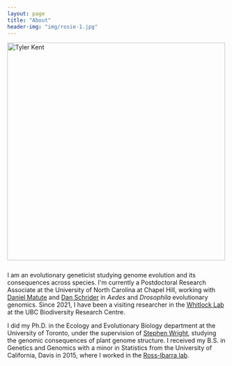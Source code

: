 ```yaml
---
layout: page
title: "About"
header-img: "img/rosie-1.jpg"
---
```


<div style="float: left; padding-right: 25px; padding-bottom: 25px">
	<img src="/img/DSC06482_sq.jpg" width="500" alt="Tyler Kent"/>
</div>

I am an evolutionary geneticist studying genome evolution and its consequences across species.
I'm currently a Postdoctoral Research Associate at the University of North Carolina at Chapel Hill, working with [Daniel Matute](http://www.dm-incompatibilities.org/index.html) and [Dan Schrider](https://www.schriderlab.org/) in *Aedes* and *Drosophila* evolutionary genomics.
Since 2021, I have been a visiting researcher in the [Whitlock Lab](https://www.zoology.ubc.ca/~whitlock/) at the UBC Biodiversity Research Centre.

I did my Ph.D. in the Ecology and Evolutionary Biology department at the University of Toronto, under the supervision of [Stephen Wright](http://wright.eeb.utoronto.ca), studying the genomic consequences of plant genome structure.
I received my B.S. in Genetics and Genomics with a minor in Statistics from the University of California, Davis in 2015, where I worked in the [Ross-Ibarra lab](http://www.rilab.org).

